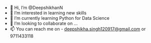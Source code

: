 - 👋 Hi, I’m @DeepshikhanN
- 👀 I’m interested in learning new skills
- 🌱 I’m currently learning Python for Data Science
- 💞️ I’m looking to collaborate on ...
- 📫 You can reach me on - deepshikha.singh120917@gmail.com or 9711433118

<!---
DeepshikhanN/DeepshikhanN is a ✨ special ✨ repository because its `README.md` (this file) appears on your GitHub profile.
You can click the Preview link to take a look at your changes.
--->
